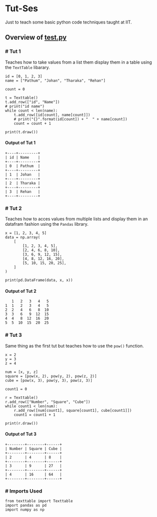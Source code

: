 # Tut-Ses #

Just to teach some basic python code techniques taught at IIT.

## Overview of [test.py](https://github.com/Pathum312/Tut-Ses/blob/master/test.py) ##

### \# Tut 1 ### 

Teaches how to take values from a list them display them in a table using the `TextTable` libarary.

```
id = [0, 1, 2, 3]
name = ["Pathum", "Johan", "Tharaka", "Rehan"]

count = 0

t = Texttable()
t.add_row(["id", "Name"])
# print("id name")
while count < len(name):
    t.add_row([id[count], name[count]])
    # print("{}".format(id[count]) + "  " + name[count])
    count = count + 1

print(t.draw())
```

#### Output of Tut 1 ####

```
+----+---------+
| id | Name    |
+----+---------+
| 0  | Pathum  |
+----+---------+
| 1  | Johan   |
+----+---------+
| 2  | Tharaka |
+----+---------+
| 3  | Rehan   |
+----+---------+
```

### \# Tut 2 ### 

Teaches how to acces values from multiple lists and display them in an datafram fashion using the `Pandas` library.

```
x = [1, 2, 3, 4, 5]
data = np.array(
    [
        [1, 2, 3, 4, 5],
        [2, 4, 6, 8, 10],
        [3, 6, 9, 12, 15],
        [4, 8, 12, 16, 20],
        [5, 10, 15, 20, 25],
    ]
)

print(pd.DataFrame(data, x, x))
```

#### Output of Tut 2 ####

```
   1   2   3   4   5
1  1   2   3   4   5
2  2   4   6   8  10
3  3   6   9  12  15
4  4   8  12  16  20
5  5  10  15  20  25
```

### \# Tut 3 ###

Same thing as the first tut but teaches how to use the `pow()` function.

```
x = 2
y = 3
z = 4

num = [x, y, z]
square = [pow(x, 2), pow(y, 2), pow(z, 2)]
cube = [pow(x, 3), pow(y, 3), pow(z, 3)]

count1 = 0

r = Texttable()
r.add_row(["Number", "Square", "Cube"])
while count1 < len(num):
    r.add_row([num[count1], square[count1], cube[count1]])
    count1 = count1 + 1

print(r.draw())
```

#### Output of Tut 3 ####

```
+--------+--------+------+
| Number | Square | Cube |
+--------+--------+------+
| 2      | 4      | 8    |
+--------+--------+------+
| 3      | 9      | 27   |
+--------+--------+------+
| 4      | 16     | 64   |
+--------+--------+------+
```

### \# Imports Used ###

```
from texttable import Texttable
import pandas as pd
import numpy as np
```
